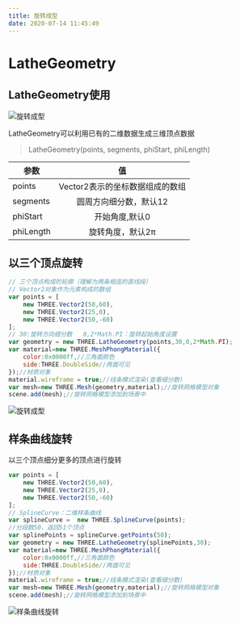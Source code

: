 ```yaml
---
title: 旋转成型
date: 2020-07-14 11:45:49
---
```


# LatheGeometry

## LatheGeometry使用

![旋转成型](./01.png)

LatheGeometry可以利用已有的二维数据生成三维顶点数据

> LatheGeometry(points, segments, phiStart, phiLength)

参数|值|
---|:--:|
points|Vector2表示的坐标数据组成的数组|
segments|圆周方向细分数，默认12|
phiStart|开始角度,默认0|
phiLength|旋转角度，默认2π|

## 以三个顶点旋转

```js
// 三个顶点构成的轮廓（理解为两条相连的直线段）
// Vector2对象作为元素构成的数组
var points = [
    new THREE.Vector2(50,60),
    new THREE.Vector2(25,0),
    new THREE.Vector2(50,-60)
];
// 30:旋转方向细分数   0,2*Math.PI：旋转起始角度设置
var geometry = new THREE.LatheGeometry(points,30,0,2*Math.PI);
var material=new THREE.MeshPhongMaterial({
    color:0x0000ff,//三角面颜色
    side:THREE.DoubleSide//两面可见
});//材质对象
material.wireframe = true;//线条模式渲染(查看细分数)
var mesh=new THREE.Mesh(geometry,material);//旋转网格模型对象
scene.add(mesh);//旋转网格模型添加到场景中
```

![旋转成型](./02.png)

## 样条曲线旋转

以三个顶点细分更多的顶点进行旋转

```js
var points = [
    new THREE.Vector2(50,60),
    new THREE.Vector2(25,0),
    new THREE.Vector2(50,-60)
];
// SplineCurve：二维样条曲线
var splineCurve =  new THREE.SplineCurve(points);
//分段数50，返回51个顶点
var splinePoints = splineCurve.getPoints(50);
var geometry = new THREE.LatheGeometry(splinePoints,30);
var material=new THREE.MeshPhongMaterial({
    color:0x0000ff,//三角面颜色
    side:THREE.DoubleSide//两面可见
});//材质对象
material.wireframe = true;//线条模式渲染(查看细分数)
var mesh=new THREE.Mesh(geometry,material);//旋转网格模型对象
scene.add(mesh);//旋转网格模型添加到场景中
```

![样条曲线旋转](./03.png)